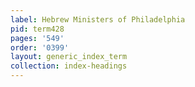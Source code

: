 ```yaml
---
label: Hebrew Ministers of Philadelphia
pid: term428
pages: '549'
order: '0399'
layout: generic_index_term
collection: index-headings
---
```

